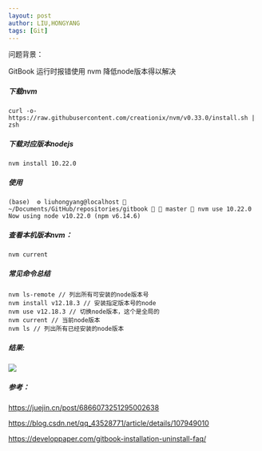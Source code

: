 ```yaml
---
layout: post
author: LIU,HONGYANG
tags: [Git]
---
```






问题背景：

GitBook 运行时报错使用 nvm 降低node版本得以解决


##### 下载nvm

```
curl -o- https://raw.githubusercontent.com/creationix/nvm/v0.33.0/install.sh | zsh
```

##### 下载对应版本nodejs

```
nvm install 10.22.0
```


##### 使用

```
(base)  ⚙ liuhongyang@localhost  ~/Documents/GitHub/repositories/gitbook   master  nvm use 10.22.0
Now using node v10.22.0 (npm v6.14.6)
```

##### 查看本机版本nvm：

```
nvm current
```



##### 常见命令总结

```
nvm ls-remote // 列出所有可安装的node版本号
nvm install v12.18.3 // 安装指定版本号的node
nvm use v12.18.3 // 切换node版本，这个是全局的
nvm current // 当前node版本
nvm ls // 列出所有已经安装的node版本

```


##### 结果:
![](https://tva1.sinaimg.cn/large/008i3skNly1grax9k5ykhj31jv0u0q7l.jpg)


##### 参考：

https://juejin.cn/post/6866073251295002638

https://blog.csdn.net/qq_43528771/article/details/107949010

https://developpaper.com/gitbook-installation-uninstall-faq/
